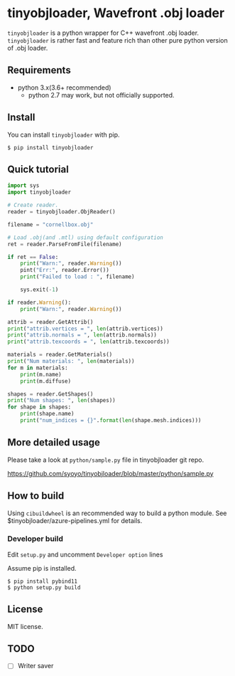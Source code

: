 # tinyobjloader, Wavefront .obj loader

`tinyobjloader` is a python wrapper for C++ wavefront .obj loader.
`tinyobjloader` is rather fast and feature rich than other pure python version of .obj loader.

## Requirements

* python 3.x(3.6+ recommended)
  * python 2.7 may work, but not officially supported.

## Install

You can install `tinyobjloader` with pip.

```
$ pip install tinyobjloader
```

## Quick tutorial

```py
import sys
import tinyobjloader

# Create reader.
reader = tinyobjloader.ObjReader()

filename = "cornellbox.obj"

# Load .obj(and .mtl) using default configuration
ret = reader.ParseFromFile(filename)

if ret == False:
    print("Warn:", reader.Warning())
    pint("Err:", reader.Error())
    print("Failed to load : ", filename)

    sys.exit(-1)

if reader.Warning():
    print("Warn:", reader.Warning())

attrib = reader.GetAttrib()
print("attrib.vertices = ", len(attrib.vertices))
print("attrib.normals = ", len(attrib.normals))
print("attrib.texcoords = ", len(attrib.texcoords))

materials = reader.GetMaterials()
print("Num materials: ", len(materials))
for m in materials:
    print(m.name)
    print(m.diffuse)

shapes = reader.GetShapes()
print("Num shapes: ", len(shapes))
for shape in shapes:
    print(shape.name)
    print("num_indices = {}".format(len(shape.mesh.indices)))

```

## More detailed usage

Please take a look at `python/sample.py` file in tinyobjloader git repo.

https://github.com/syoyo/tinyobjloader/blob/master/python/sample.py

## How to build

Using `cibuildwheel` is an recommended way to build a python module.
See $tinyobjloader/azure-pipelines.yml for details.

### Developer build

Edit `setup.py` and uncomment `Developer option` lines

Assume pip is installed.

```
$ pip install pybind11
$ python setup.py build
```

## License

MIT license.

## TODO
 * [ ] Writer saver

